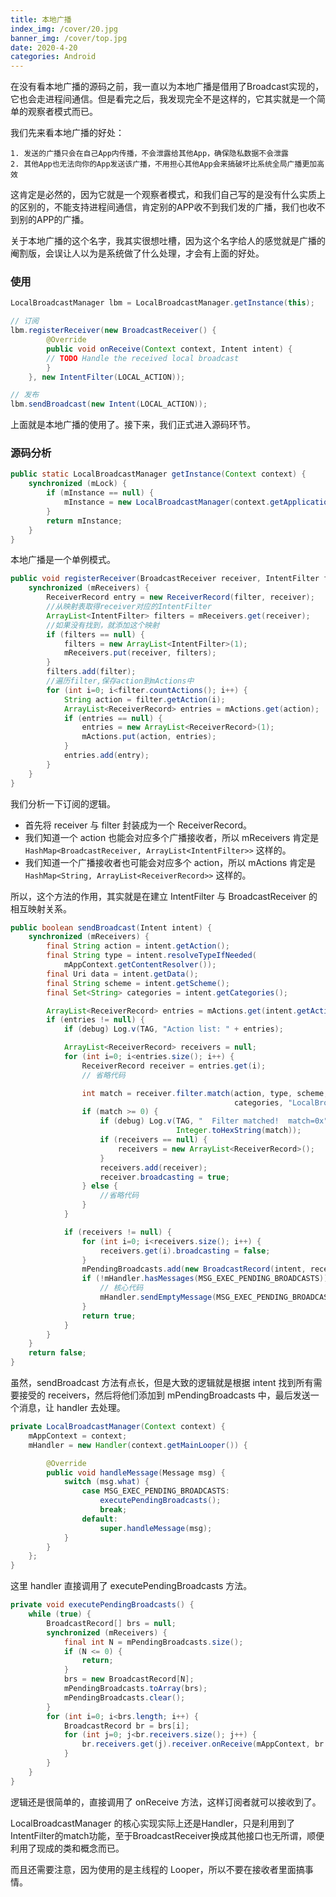 ```yaml
---
title: 本地广播
index_img: /cover/20.jpg
banner_img: /cover/top.jpg
date: 2020-4-20
categories: Android
---
```




在没有看本地广播的源码之前，我一直以为本地广播是借用了Broadcast实现的，它也会走进程间通信。但是看完之后，我发现完全不是这样的，它其实就是一个简单的观察者模式而已。

我们先来看本地广播的好处：

```
1. 发送的广播只会在自己App内传播，不会泄露给其他App，确保隐私数据不会泄露
2. 其他App也无法向你的App发送该广播，不用担心其他App会来搞破坏比系统全局广播更加高效
```

这肯定是必然的，因为它就是一个观察者模式，和我们自己写的是没有什么实质上的区别的，不能支持进程间通信，肯定别的APP收不到我们发的广播，我们也收不到别的APP的广播。

关于本地广播的这个名字，我其实很想吐槽，因为这个名字给人的感觉就是广播的阉割版，会误让人以为是系统做了什么处理，才会有上面的好处。



### 使用

```java
LocalBroadcastManager lbm = LocalBroadcastManager.getInstance(this);

// 订阅
lbm.registerReceiver(new BroadcastReceiver() {  
        @Override  
        public void onReceive(Context context, Intent intent) {  
        // TODO Handle the received local broadcast  
        }  
    }, new IntentFilter(LOCAL_ACTION));  

// 发布
lbm.sendBroadcast(new Intent(LOCAL_ACTION));  
```

上面就是本地广播的使用了。接下来，我们正式进入源码环节。



### 源码分析

```java
public static LocalBroadcastManager getInstance(Context context) {
    synchronized (mLock) {
        if (mInstance == null) {
            mInstance = new LocalBroadcastManager(context.getApplicationContext());
        }
        return mInstance;
    }
}
```

本地广播是一个单例模式。

```java
public void registerReceiver(BroadcastReceiver receiver, IntentFilter filter) {
    synchronized (mReceivers) {
        ReceiverRecord entry = new ReceiverRecord(filter, receiver);
        //从映射表取得receiver对应的IntentFilter
        ArrayList<IntentFilter> filters = mReceivers.get(receiver);
        //如果没有找到，就添加这个映射
        if (filters == null) {
            filters = new ArrayList<IntentFilter>(1);
            mReceivers.put(receiver, filters);
        }
        filters.add(filter);
        //遍历filter,保存action到mActions中
        for (int i=0; i<filter.countActions(); i++) {
            String action = filter.getAction(i);
            ArrayList<ReceiverRecord> entries = mActions.get(action);
            if (entries == null) {
                entries = new ArrayList<ReceiverRecord>(1);
                mActions.put(action, entries);
            }
            entries.add(entry);
        }
    }
}
```

我们分析一下订阅的逻辑。

- 首先将 receiver 与 filter 封装成为一个 ReceiverRecord。
- 我们知道一个 action 也能会对应多个广播接收者，所以 mReceivers 肯定是 `HashMap<BroadcastReceiver, ArrayList<IntentFilter>>` 这样的。
- 我们知道一个广播接收者也可能会对应多个 action，所以 mActions 肯定是 `HashMap<String, ArrayList<ReceiverRecord>>` 这样的。

所以，这个方法的作用，其实就是在建立 IntentFilter 与 BroadcastReceiver 的相互映射关系。



```java
public boolean sendBroadcast(Intent intent) {
    synchronized (mReceivers) {
        final String action = intent.getAction();
        final String type = intent.resolveTypeIfNeeded(
            mAppContext.getContentResolver());
        final Uri data = intent.getData();
        final String scheme = intent.getScheme();
        final Set<String> categories = intent.getCategories();

        ArrayList<ReceiverRecord> entries = mActions.get(intent.getAction());
        if (entries != null) {
            if (debug) Log.v(TAG, "Action list: " + entries);

            ArrayList<ReceiverRecord> receivers = null;
            for (int i=0; i<entries.size(); i++) {
                ReceiverRecord receiver = entries.get(i);
                // 省略代码

                int match = receiver.filter.match(action, type, scheme, data,
                                                  categories, "LocalBroadcastManager");
                if (match >= 0) {
                    if (debug) Log.v(TAG, "  Filter matched!  match=0x" +
                                     Integer.toHexString(match));
                    if (receivers == null) {
                        receivers = new ArrayList<ReceiverRecord>();
                    }
                    receivers.add(receiver);
                    receiver.broadcasting = true;
                } else {
                    //省略代码
                }
            }

            if (receivers != null) {
                for (int i=0; i<receivers.size(); i++) {
                    receivers.get(i).broadcasting = false;
                }
                mPendingBroadcasts.add(new BroadcastRecord(intent, receivers));
                if (!mHandler.hasMessages(MSG_EXEC_PENDING_BROADCASTS)) {
                    // 核心代码
                    mHandler.sendEmptyMessage(MSG_EXEC_PENDING_BROADCASTS);
                }
                return true;
            }
        }
    }
    return false;
}
```

虽然，sendBroadcast 方法有点长，但是大致的逻辑就是根据 intent 找到所有需要接受的 receivers，然后将他们添加到 mPendingBroadcasts 中，最后发送一个消息，让 handler 去处理。



```java
private LocalBroadcastManager(Context context) {
    mAppContext = context;
    mHandler = new Handler(context.getMainLooper()) {

        @Override
        public void handleMessage(Message msg) {
            switch (msg.what) {
                case MSG_EXEC_PENDING_BROADCASTS:
                    executePendingBroadcasts();
                    break;
                default:
                    super.handleMessage(msg);
            }
        }
    };
}
```

这里 handler 直接调用了 executePendingBroadcasts 方法。

```java
private void executePendingBroadcasts() {
    while (true) {
        BroadcastRecord[] brs = null;
        synchronized (mReceivers) {
            final int N = mPendingBroadcasts.size();
            if (N <= 0) {
                return;
            }
            brs = new BroadcastRecord[N];
            mPendingBroadcasts.toArray(brs);
            mPendingBroadcasts.clear();
        }
        for (int i=0; i<brs.length; i++) {
            BroadcastRecord br = brs[i];
            for (int j=0; j<br.receivers.size(); j++) {
                br.receivers.get(j).receiver.onReceive(mAppContext, br.intent);
            }
        }
    }
}
```

逻辑还是很简单的，直接调用了 onReceive 方法，这样订阅者就可以接收到了。

LocalBroadcastManager 的核心实现实际上还是Handler，只是利用到了IntentFilter的match功能，至于BroadcastReceiver换成其他接口也无所谓，顺便利用了现成的类和概念而已。

而且还需要注意，因为使用的是主线程的 Looper，所以不要在接收者里面搞事情。
